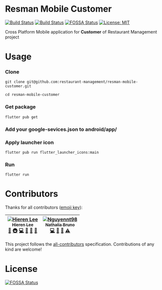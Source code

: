 # Resman Mobile Customer
[![Build Status](https://github.com/restaurant-management/resman-mobile-customer/workflows/Release%20APK/badge.svg?branch=master)](https://github.com/restaurant-management/resman-mobile-customer/actions?workflow=Release%20APK)
[![Build Status](https://github.com/restaurant-management/resman-mobile-customer/workflows/Test%20build%20APK/badge.svg?branch=master)](https://github.com/restaurant-management/resman-mobile-customer/actions?workflow=Test%20build%20APK)
[![FOSSA Status](https://app.fossa.io/api/projects/git%2Bgithub.com%2Frestaurant-management%2Fresman-mobile-customer.svg?type=shield)](https://app.fossa.io/projects/git%2Bgithub.com%2Frestaurant-management%2Fresman-mobile-customer?ref=badge_shield)
[![License: MIT](https://img.shields.io/badge/License-MIT-purple.svg)](https://opensource.org/licenses/MIT)

Cross Platform Mobile application for **Customer** of Restaurant Management project

# Usage

### Clone

`git clone git@github.com:restaurant-management/resman-mobile-customer.git`

`cd resman-mobile-customer`

### Get package

`flutter pub get`

### Add your **google-sevices.json** to **android/app/**

### Apply launcher icon

`flutter pub run flutter_launcher_icons:main`

### Run

`flutter run`

# Contributors
Thanks for all contributors ([emoji key](https://allcontributors.org/docs/en/emoji-key)): 

<!-- Contributors table START -->
| [![Hieren Lee](https://avatars.githubusercontent.com/hienlh?s=100)<br /><sub>Hieren Lee</sub>](https://github.com/hienlh)<br />[📖](https://github.com/restaurant-management/resman-mobile-customer/blob/master/README.md "Document") [🚇](# "Infrastructure (Hosting, CI-CD, etc)") [💻](https://github.com/restaurant-management/resman-mobile-customer/commits?author=hienlh "Code") [🎨](# "Design") [🚧](# "Maintenance") [👀](https://github.com/restaurant-management/resman-mobile-customer/pulls?q=is%3Apr+reviewed-by%3Ahienlh "Reviewed Pull Requests") | [![Nguyennt98](https://avatars.githubusercontent.com/Nguyennt98?s=100)<br /><sub>Nathalia Bruno</sub>](https://github.com/Nguyennt98)<br />[💻](https://github.com/restaurant-management/resman-mobile-customer/commits?author=Nguyennt98 "Code") [🎨](# "Design") [🐛](https://github.com/restaurant-management/resman-mobile-customer/issues/created_by/Nguyennt98 "Bug Report") [⚠️](# "Tests") |
| :---: | :---: |
<!-- Contributors table END -->

This project follows the [all-contributors](https://allcontributors.org) specification.
Contributions of any kind are welcome!


# License
[![FOSSA Status](https://app.fossa.io/api/projects/git%2Bgithub.com%2Frestaurant-management%2Fresman-mobile-customer.svg?type=large)](https://app.fossa.io/projects/git%2Bgithub.com%2Frestaurant-management%2Fresman-mobile-customer?ref=badge_large)
